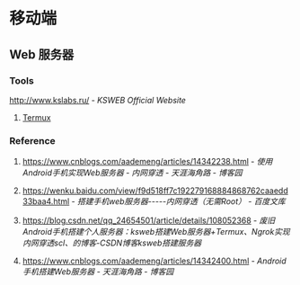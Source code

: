 # 移动端

## Web 服务器

### Tools

http://www.kslabs.ru/ - *KSWEB Official Website*

1. [Termux](termux.md)

### Reference

1. https://www.cnblogs.com/aademeng/articles/14342238.html - *使用Android手机实现Web服务器 - 内网穿透 - 天涯海角路 - 博客园*

2. https://wenku.baidu.com/view/f9d518ff7c192279168884868762caaedd33baa4.html - *搭建手机web服务器-----内网穿透（无需Root） - 百度文库*

3. https://blog.csdn.net/qq_24654501/article/details/108052368 - *废旧Android手机搭建个人服务器：ksweb搭建Web服务器+Termux、Ngrok实现内网穿透scl、的博客-CSDN博客ksweb搭建服务器*

4. https://www.cnblogs.com/aademeng/articles/14342400.html - *Android手机搭建Web服务器 - 天涯海角路 - 博客园*
